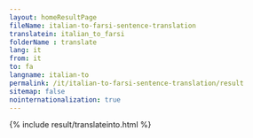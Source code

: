 ```yaml
---
layout: homeResultPage
fileName: italian-to-farsi-sentence-translation
translatein: italian_to_farsi
folderName : translate
lang: it
from: it
to: fa
langname: italian-to
permalink: /it/italian-to-farsi-sentence-translation/result
sitemap: false
nointernationalization: true
---
```

{% include result/translateinto.html %}

<script src="/js/result/translation.js" data-foldername="{{page.folderName}}" data-lang="{{page.lang}}"></script>
